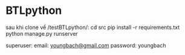 # BTLpython
sau khi clone về
/testBTLpython/:
cd src
pip install -r requirements.txt
python manage.py runserver

superuser:
email: youngbach@gmail.com
password: youngbach
